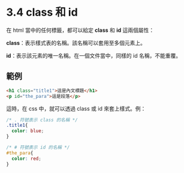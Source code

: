 # 3.4 class 和 id

在 html 當中的任何標籤，都可以給定 **class** 和 **id** 這兩個屬性：

**class**：表示樣式表的名稱。該名稱可以套用至多個元素上。

**id**：表示該元素的唯一名稱。在一個文件當中，同樣的 id 名稱，不能重覆。

## 範例

```html
<h1 class="title1">這是內文標題</h1>
<p id="the_para">這是段落</p>
```

這時，在 css 中，就可以透過 class 或 id 來套上樣式。例：

```css
/* . 符號表示 class 的名稱 */
.title1{
  color: blue;
}

/* # 符號表示 id 的名稱 */
#the_para{
  color: red;
}
```



